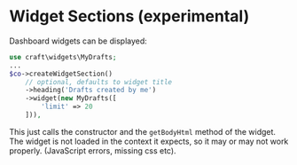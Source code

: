 # Widget Sections (experimental)

Dashboard widgets can be displayed:

```php
use craft\widgets\MyDrafts;
...
$co->createWidgetSection()
    // optional, defaults to widget title
    ->heading('Drafts created by me')
    ->widget(new MyDrafts([
        'limit' => 20
    ])),
```

This just calls the constructor and the `getBodyHtml` method of the widget. The widget is not
loaded in the context it expects, so it may or may not work properly. (JavaScript errors, missing css etc).